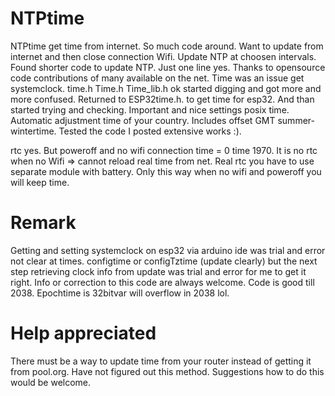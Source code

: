 # NTPtime
 NTPtime get time from internet.
 So much code around. Want to update from internet and then close connection Wifi. Update NTP at choosen intervals.
 Found shorter code to update NTP. Just one line yes. Thanks to opensource code contributions of many available on the net.
 Time was an issue get systemclock. time.h Time.h Time_lib.h ok started digging and got more and more confused.
 Returned to ESP32time.h. to get time for esp32.
 And than started trying and checking.
 Important and nice settings posix time. Automatic adjustment time of your country. Includes offset GMT summer-wintertime.
 Tested the code I posted extensive works :).
 
 rtc yes. But poweroff and no wifi connection time = 0 time 1970. It is no rtc when no Wifi => cannot reload real time from net.
 Real rtc you have to use separate module with battery. Only this way when no wifi and poweroff you will keep time. 
 
# Remark
Getting and setting systemclock on esp32 via arduino ide was trial and error not clear at times. configtime or configTztime (update clearly) but the next step retrieving clock info from update was trial and error for me to get it right. Info or correction to this code are always welcome.
Code is good till 2038. Epochtime is 32bitvar will overflow in 2038 lol.

# Help appreciated
There must be a way to update time from your router instead of getting it from pool.org.
Have not figured out this method.  Suggestions how to do this would be welcome.
